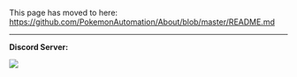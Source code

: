 This page has moved to here: https://github.com/PokemonAutomation/About/blob/master/README.md

<hr>

**Discord Server:** 

[<img src="https://canary.discordapp.com/api/guilds/695809740428673034/widget.png?style=banner2">](https://discord.gg/cQ4gWxN)


